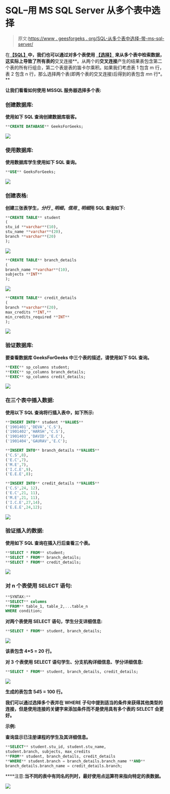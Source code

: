 # SQL–用 MS SQL Server 从多个表中选择

> 原文:[https://www . geesforgeks . org/SQL-从多个表中选择-带-ms-sql-server/](https://www.geeksforgeeks.org/sql-select-from-multiple-tables-with-ms-sql-server/)

在[**【SQL】**](https://www.geeksforgeeks.org/sql-tutorial/)**中，我们也可以通过对多个表使用 [**【选择】**](https://www.geeksforgeeks.org/sql-select-query/) 来从多个表中检索数据，这实际上导致了所有表的**交叉连接**。从两个的**交叉连接**产生的结果表包含第二个表的所有行组合，第二个表是表的笛卡尔乘积。如果我们考虑表 1 包含 m 行，表 2 包含 n 行，那么选择两个表(即两个表的交叉连接)后得到的表包含 *m*n 行*。**

**让我们看看如何使用 **MSSQL** 服务器选择多个表:** 

### ****创建数据库:****

**使用如下 SQL 查询创建数据库极客。**

```sql
**CREATE DATABASE** GeeksForGeeks;
```

**![](img/98349549cbe5c1daba927591422ba62b.png)**

### ****使用数据库:****

**使用数据库学生使用如下 SQL 查询。**

```sql
**USE** GeeksForGeeks;
```

**![](img/b62cf88ba6bd0e4e77679a182bc5c100.png)**

### ****创建表格:****

**创建三张表学生，*分行 _ 明细*，*信用 _ 明细*用 SQL 查询如下:**

```sql
**CREATE TABLE** student
(  
stu_id **varchar**(10),
stu_name **varchar**(20),
branch **varchar**(20)
);
```

**![](img/152e8239b4c7ae98b65f6a55e3098d11.png)**

```sql
**CREATE TABLE** branch_details
(  
branch_name **varchar**(10),
subjects **INT**
);
```

**![](img/4a274faaafb59dd7d4bf3465c6dbcd7d.png)**

```sql
**CREATE TABLE** credit_details
(  
branch **varchar**(20), 
max_credits **INT,**
min_credits_required **INT**
);
```

**![](img/fc7fa309d5b5e337cf6c30f15dd3a4b5.png)**

### ****验证数据库:****

**要查看数据库 GeeksForGeeks 中三个表的描述，请使用如下 SQL 查询。**

```sql
**EXEC** sp_columns student;
**EXEC** sp_columns branch_details;
**EXEC** sp_columns credit_details;
```

**![](img/a5913950f14b941241da05c4c618571c.png)**

### ****在三个表中插入数据:****

**使用以下 SQL 查询将行插入表中，如下所示:**

```sql
**INSERT INTO** student **VALUES**
('1901401','DEVA','C.S'),
('1901402','HARSH','C.S'),
('1901403','DAVID','E.C'),
('1901404','GAURAV','E.C');

**INSERT INTO** branch_details **VALUES**
('C.S',8),
('E.C',7),
('M.E',7),
('I.C.E',9),
('E.E.E',8);

**INSERT INTO** credit_details **VALUES**
('C.S',24, 12),
('E.C',21, 11),
('M.E',21, 11),
('I.C.E',27,14),
('E.E.E',24,12);
```

**![](img/c2f945c6973953388131457d19920d86.png)**

### ****验证插入的数据:****

**使用如下 SQL 查询在插入行后查看三个表。**

```sql
**SELECT * FROM** student;
**SELECT * FROM** branch_details;
**SELECT * FROM** credit_details;
```

**![](img/dcc6a9924a1bbdc0b4e11bcb28506a10.png)**

### ****对 n 个表使用 SELECT 语句:****

```sql
**SYNTAX:**
**SELECT** columns
**FROM** table_1, table_2,...table_n
WHERE condition; 
```

**对两个表使用 SELECT 语句，学生分支详细信息:**

```sql
**SELECT * FROM** student, branch_details;
```

**![](img/5074bdf12c3ee8f11bd139f2a10adc13.png)**

**该表包含 4*5 = 20 行。**

**对 3 个表使用 SELECT 语句学生、分支机构详细信息、学分详细信息:**

```sql
**SELECT * FROM** student, branch_details, credit_details;
```

**![](img/fe8fa6b8208446c4e2ba19a87c51b8a3.png)**

**生成的表包含 5*4*5 = 100 行。**

**我们可以通过选择多个表并在 **WHERE** 子句中提到适当的条件来获得其他类型的连接，但是使用连接的关键字来添加条件而不是使用具有多个表的 **SELECT** 会更好。**

****示例:****

****查询显示已注册课程的学生及其详细信息。****

```sql
**SELECT** student.stu_id, student.stu_name,
student.branch, subjects, max_credits
**FROM** student, branch_details, credit_details
**WHERE** student.branch = branch_details.branch_name **AND** 
branch_details.branch_name = credit_details.branch;
```

****注意:**当不同的表中有同名的列时，最好使用点运算符来指向特定的表数据。**

**![](img/8ec3c7183e5259891f24f87d84353d8b.png)**